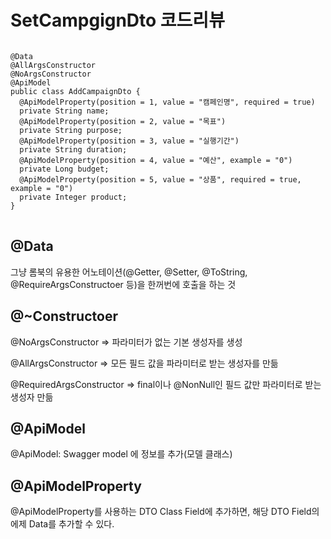 # SetCampgignDto 코드리뷰

<pre>
<code>
@Data
@AllArgsConstructor
@NoArgsConstructor
@ApiModel
public class AddCampaignDto {
  @ApiModelProperty(position = 1, value = "캠페인명", required = true)
  private String name;
  @ApiModelProperty(position = 2, value = "목표")
  private String purpose;
  @ApiModelProperty(position = 3, value = "실행기간")
  private String duration;
  @ApiModelProperty(position = 4, value = "예산", example = "0")
  private Long budget;
  @ApiModelProperty(position = 5, value = "상품", required = true, example = "0")
  private Integer product;
}
</code>
</pre>

## @Data
그냥 롬북의 유용한 어노테이션(@Getter, @Setter, @ToString, @RequireArgsConstructoer 등)을 한꺼번에 호출을 하는 것

## @~Constructoer

@NoArgsConstructor => 파라미터가 없는 기본 생성자를 생성

@AllArgsConstructor => 모든 필드 값을 파라미터로 받는 생성자를 만듦

@RequiredArgsConstructor => final이나 @NonNull인 필드 값만 파라미터로 받는 생성자 만듦

## @ApiModel
@ApiModel: Swagger model 에 정보를 추가(모델 클래스)

## @ApiModelProperty
@ApiModelProperty를 사용하는 DTO Class Field에 추가하면, 해당 DTO Field의 에제 Data를 추가할 수 있다.


